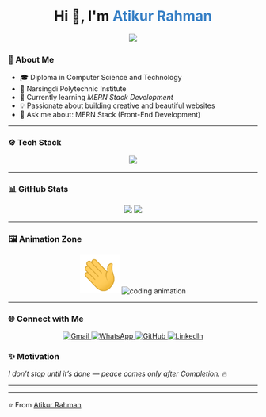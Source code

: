 <h1 align="center">Hi 👋, I'm <span style="color:#3981c6;">Atikur Rahman</span></h1>
<p align="center">
  <img src="https://readme-typing-svg.herokuapp.com?font=Fira+Code&size=28&pause=500&color=42A5F5,FF6B6B,FFD93D&center=true&vCenter=true&width=700&lines=Front-End+Web+Developer;React+%26+Tailwind+Expert;JavaScript+%7C+HTML+%7C+CSS;API+Integration+%26+Responsive+Design;Passionate+%26+Always+Learning" />
</p>

### 💙 About Me
- 🎓 Diploma in Computer Science and Technology  
- 🏫 Narsingdi Polytechnic Institute  
- 🌱 Currently learning *MERN Stack Development*  
- 💡 Passionate about building creative and beautiful websites  
- 💬 Ask me about: MERN Stack (Front-End Development)

---

### ⚙️ Tech Stack
<p align="center">
  <img src="https://skillicons.dev/icons?i=vscode,react,nodejs,tailwindcss,github,figma" />
</p>

---

### 📊 GitHub Stats
<p align="center">
  <img src="https://github-readme-stats.vercel.app/api?username=atikurrahman24&show_icons=true&theme=tokyonight" height="160px" />
  <img src="https://github-readme-streak-stats.herokuapp.com/?user=atikurrahman24&theme=tokyonight" height="160px" />
</p>

---

### 🖼️ Animation Zone
<p align="center">
  <img src="https://raw.githubusercontent.com/ABSphreak/ABSphreak/master/gifs/Hi.gif" width="80px">
  <img src="https://media.giphy.com/media/L8K62iTDkzGX6/giphy.gif" width="200px" alt="coding animation">
</p>

---

### 🌐 Connect with Me
<p align="center">
  <!-- Gmail -->
  <a href="mailto:thtatikurrahman24@gmail.com.com">
    <img src="https://img.shields.io/badge/Gmail-D14836?style=for-the-badge&logo=gmail&logoColor=white" alt="Gmail">
  </a>

  <!-- WhatsApp -->
  <a href="https://wa.me/8801407791541" target="_blank">
    <img src="https://img.shields.io/badge/WhatsApp-25D366?style=for-the-badge&logo=whatsapp&logoColor=white" alt="WhatsApp">
  </a>

  <!-- GitHub -->
  <a href="https://github.com/atikurrahman24">
    <img src="https://img.shields.io/badge/GitHub-181717?style=for-the-badge&logo=github&logoColor=white" alt="GitHub">
  </a>

  <!-- LinkedIn -->
  <a href="[https://www.linkedin.com/in/your-linkedin-username/](https://www.linkedin.com/in/atikur-rahman-445a1438b/)">
    <img src="https://img.shields.io/badge/LinkedIn-0A66C2?style=for-the-badge&logo=linkedin&logoColor=white" alt="LinkedIn">
  </a>
</p>

### ✨ Motivation
*I don’t stop until it’s done — peace comes only after Completion.* 🔥

---

---

⭐️ From [Atikur Rahman](https://github.com/atikurrahman24)
